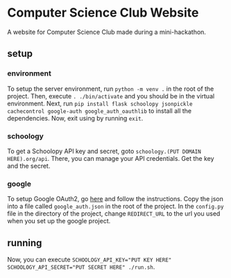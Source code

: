 # Computer Science Club Website
A website for Computer Science Club made during a mini-hackathon.

## setup
### environment
To setup the server environment, run `python -m venv .` in the root of the project. Then, execute `. ./bin/activate` and you should be in the virtual environment. Next, run `pip install flask schoolopy jsonpickle cachecontrol google-auth google_auth_oauthlib` to install all the dependencies. Now, exit using by running `exit`.

### schoology
To get a Schoolopy API key and secret, goto `schoology.(PUT DOMAIN HERE).org/api`. There, you can manage your API credentials. Get the key and the secret.

### google
To setup Google OAuth2, go [here](https://developers.google.com/identity/oauth2/web/guides/get-google-api-clientid) and follow the instructions. Copy the json into a file called `google_auth.json` in the root of the project. In the `config.py` file in the directory of the project, change `REDIRECT_URL` to the url you used when you set up the google project.

## running
Now, you can execute `SCHOOLOGY_API_KEY="PUT KEY HERE" SCHOOLOGY_API_SECRET="PUT SECRET HERE" ./run.sh`.

